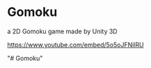 # Gomoku
a 2D Gomoku game made by Unity 3D


https://www.youtube.com/embed/5o5oJFNilRU

"# Gomoku" 
